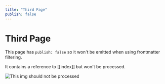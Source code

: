 ```yaml
---
title: "Third Page"
publish: false
---
```


# Third Page

This page has `publish: false` so it won't be emitted when using frontmatter filtering.

It contains a reference to [[index]] but won't be processed.

![This img should not be processed](images/example2.png)